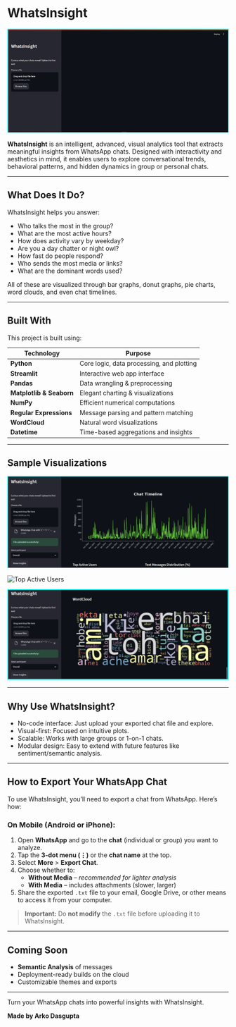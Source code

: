 # WhatsInsight

![WhatsInsight Banner](images/banner.png)

**WhatsInsight** is an intelligent, advanced, visual analytics tool that extracts meaningful insights from WhatsApp chats. Designed with interactivity and aesthetics in mind, it enables users to explore conversational trends, behavioral patterns, and hidden dynamics in group or personal chats.

---

## What Does It Do?

WhatsInsight helps you answer:

- Who talks the most in the group?
- What are the most active hours?
- How does activity vary by weekday?
- Are you a day chatter or night owl?
- How fast do people respond?
- Who sends the most media or links?
- What are the dominant words used?

All of these are visualized through bar graphs, donut graphs, pie charts, word clouds, and even chat timelines.

---

## Built With

This project is built using:

| Technology               | Purpose                                   |
| ------------------------ | ----------------------------------------- |
| **Python**               | Core logic, data processing, and plotting |
| **Streamlit**            | Interactive web app interface             |
| **Pandas**               | Data wrangling & preprocessing            |
| **Matplotlib & Seaborn** | Elegant charting & visualizations         |
| **NumPy**                | Efficient numerical computations          |
| **Regular Expressions**  | Message parsing and pattern matching      |
| **WordCloud**            | Natural word visualizations               |
| **Datetime**             | Time-based aggregations and insights      |

---

## Sample Visualizations

![Chat Timeline](images/timeline.png)

![Top Active Users](images/topactive.png)

![Word Cloud](images/wordcloud.png)

---

## Why Use WhatsInsight?

- No-code interface: Just upload your exported chat file and explore.
- Visual-first: Focused on intuitive plots.
- Scalable: Works with large groups or 1-on-1 chats.
- Modular design: Easy to extend with future features like sentiment/semantic analysis.

---

## How to Export Your WhatsApp Chat

To use WhatsInsight, you’ll need to export a chat from WhatsApp. Here’s how:

### On Mobile (Android or iPhone):

1. Open **WhatsApp** and go to the **chat** (individual or group) you want to analyze.
2. Tap the **3-dot menu (⋮)** or the **chat name** at the top.
3. Select **More** > **Export Chat**.
4. Choose whether to:
   - **Without Media** – _recommended for lighter analysis_
   - **With Media** – includes attachments (slower, larger)
5. Share the exported `.txt` file to your email, Google Drive, or other means to access it from your computer.

> **Important:** Do **not modify** the `.txt` file before uploading it to WhatsInsight.

---

## Coming Soon

- **Semantic Analysis** of messages
- Deployment-ready builds on the cloud
- Customizable themes and exports

---

Turn your WhatsApp chats into powerful insights with WhatsInsight.

**Made by Arko Dasgupta**
